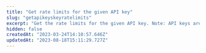 ```yaml
---
title: "Get rate limits for the given API key"
slug: "getapikeyskeyratelimits"
excerpt: "Get the rate limits for the given API key. Note: API keys are not universal across all available chains; please make a different key for every chain."
hidden: false
createdAt: "2023-03-24T14:10:57.646Z"
updatedAt: "2023-08-18T15:11:29.727Z"
---
```

